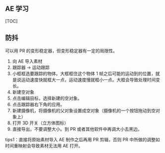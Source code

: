 ## AE 学习

[TOC]

## 防抖

可以用 PR 的变形稳定器，但变形稳定器有一定的局限性。

1. 向 AE 导入素材
2. 跟踪器 -> 运动跟踪
3. 小框框选要跟踪的物体。大框框住这个物体 1 帧之后可能的运动到的位置，就是说运动速度快就框大一点，运动速度慢就框小一点。大框会导致处理时间变长。
4. 新建空对象
5. 点击编辑目标，选择新建的空对象。
6. 点击跟踪器右下角的应用。
7. 新建摄像机，将摄像机的父对象设置成空对象（摄像机的一个按钮拖动到空对象上）
8. 打开 3D 开关（立方体图标）
9. 直接导出，不要调整大小。到 PR 或者其他软件中再调大小去黑边。

tips1：直接将原始素材导入 AE 制作之后再用 PR 剪辑，否则 PR 中所做的调整如时间重映射会导致素材无法用 AE 打开。
